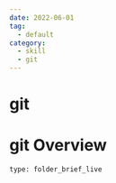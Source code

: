 ```yaml
---
date: 2022-06-01
tag:
  - default
category:
  - skill
  - git
---
```


# git
# git Overview
 
```ccard
type: folder_brief_live
```
 
